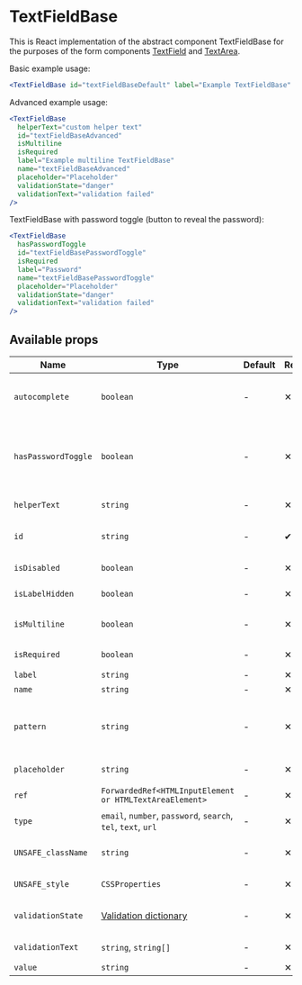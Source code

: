# TextFieldBase

This is React implementation of the abstract component TextFieldBase for the purposes of the form components [TextField] and [TextArea].

Basic example usage:

```jsx
<TextFieldBase id="textFieldBaseDefault" label="Example TextFieldBase" name="textFieldBaseDefault" />
```

Advanced example usage:

```jsx
<TextFieldBase
  helperText="custom helper text"
  id="textFieldBaseAdvanced"
  isMultiline
  isRequired
  label="Example multiline TextFieldBase"
  name="textFieldBaseAdvanced"
  placeholder="Placeholder"
  validationState="danger"
  validationText="validation failed"
/>
```

TextFieldBase with password toggle (button to reveal the password):

```jsx
<TextFieldBase
  hasPasswordToggle
  id="textFieldBasePasswordToggle"
  isRequired
  label="Password"
  name="textFieldBasePasswordToggle"
  placeholder="Placeholder"
  validationState="danger"
  validationText="validation failed"
/>
```

## Available props

| Name                | Type                                                          | Default | Required | Description                                                             |
| ------------------- | ------------------------------------------------------------- | ------- | -------- | ----------------------------------------------------------------------- |
| `autocomplete`      | `boolean`                                                     | -       | ✕        | If the field should have autocomplete enabled                           |
| `hasPasswordToggle` | `boolean`                                                     | -       | ✕        | If true, the `type` is set to `password` and a password toggle is shown |
| `helperText`        | `string`                                                      | -       | ✕        | Custom helper text                                                      |
| `id`                | `string`                                                      | -       | ✔        | Input and label identification                                          |
| `isDisabled`        | `boolean`                                                     | -       | ✕        | Whether is field disabled                                               |
| `isLabelHidden`     | `boolean`                                                     | -       | ✕        | Whether is label hidden                                                 |
| `isMultiline`       | `boolean`                                                     | -       | ✕        | Whether is DOM element `textarea`                                       |
| `isRequired`        | `boolean`                                                     | -       | ✕        | Whether is field required                                               |
| `label`             | `string`                                                      | -       | ✕        | Label text                                                              |
| `name`              | `string`                                                      | -       | ✕        | Input name                                                              |
| `pattern`           | `string`                                                      | -       | ✕        | Defines regular expressions for allowed value types                     |
| `placeholder`       | `string`                                                      | -       | ✕        | Input placeholder                                                       |
| `ref`               | `ForwardedRef<HTMLInputElement or HTMLTextAreaElement>`       | -       | ✕        | Field element reference                                                 |
| `type`              | `email`, `number`, `password`, `search`, `tel`, `text`, `url` | -       | ✕        | Input type                                                              |
| `UNSAFE_className`  | `string`                                                      | -       | ✕        | Wrapper custom class name                                               |
| `UNSAFE_style`      | `CSSProperties`                                               | -       | ✕        | Wrapper custom style                                                    |
| `validationState`   | [Validation dictionary][dictionary-validation]                | -       | ✕        | Type of validation state.                                               |
| `validationText`    | `string`, `string[]`                                          | -       | ✕        | Validation text                                                         |
| `value`             | `string`                                                      | -       | ✕        | Input value                                                             |

[dictionary-validation]: https://github.com/lmc-eu/spirit-design-system/blob/main/docs/DICTIONARIES.md#validation
[textfield]: https://github.com/lmc-eu/spirit-design-system/blob/main/packages/web/src/scss/components/TextField/README.md
[textarea]: https://github.com/lmc-eu/spirit-design-system/blob/main/packages/web/src/scss/components/TextArea/README.md
